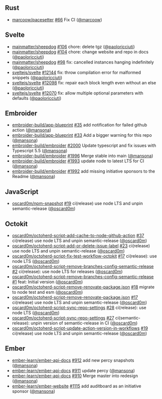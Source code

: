 ## Rust

- [marcoow/pacesetter] [#66](https://github.com/marcoow/pacesetter/pull/66) Fix
  CI ([@marcoow])

## Svelte

- [mainmatter/sheepdog] [#106](https://github.com/mainmatter/sheepdog/pull/106)
  chore: delete tgz ([@paoloricciuti])
- [mainmatter/sheepdog] [#104](https://github.com/mainmatter/sheepdog/pull/104)
  chore: change website and repo in docs ([@paoloricciuti])
- [mainmatter/sheepdog] [#98](https://github.com/mainmatter/sheepdog/pull/98)
  fix: cancelled instances hanging indefinitely ([@paoloricciuti])
- [sveltejs/svelte] [#12144](https://github.com/sveltejs/svelte/pull/12144) fix:
  throw compilation error for malformed snippets ([@paoloricciuti])
- [sveltejs/svelte] [#12098](https://github.com/sveltejs/svelte/pull/12098) fix:
  repair each block length even without an else ([@paoloricciuti])
- [sveltejs/svelte] [#12070](https://github.com/sveltejs/svelte/pull/12070) fix:
  allow multiple optional parameters with defaults ([@paoloricciuti])

## Embroider

- [embroider-build/app-blueprint]
  [#35](https://github.com/embroider-build/app-blueprint/pull/35) add
  notification for failed github action ([@mansona])
- [embroider-build/app-blueprint]
  [#33](https://github.com/embroider-build/app-blueprint/pull/33) Add a bigger
  warning for this repo ([@mansona])
- [embroider-build/embroider]
  [#2000](https://github.com/embroider-build/embroider/pull/2000) Update
  typescript and fix issues with Typescript 5.5 ([@mansona])
- [embroider-build/embroider]
  [#1996](https://github.com/embroider-build/embroider/pull/1996) Merge stable
  into main ([@mansona])
- [embroider-build/embroider]
  [#1993](https://github.com/embroider-build/embroider/pull/1993) update node to
  latest LTS for CI ([@mansona])
- [embroider-build/embroider]
  [#1992](https://github.com/embroider-build/embroider/pull/1992) add missing
  initiative sponsors to the Readme ([@mansona])

## JavaScript

- [oscard0m/npm-snapshot]
  [#19](https://github.com/oscard0m/npm-snapshot/pull/19) ci(release) use node
  LTS and unpin semantic-release ([@oscard0m])

## Octokit

- [oscard0m/octoherd-script-add-cache-to-node-github-action]
  [#37](https://github.com/oscard0m/octoherd-script-add-cache-to-node-github-action/pull/37)
  ci(release) use node LTS and unpin semantic-release ([@oscard0m])
- [oscard0m/octoherd-script-add-or-delete-issue-label]
  [#23](https://github.com/oscard0m/octoherd-script-add-or-delete-issue-label/pull/23)
  ci(release) use node LTS and unpin semantic-release ([@oscard0m])
- [oscard0m/octoherd-script-fix-test-workflow-octokit]
  [#17](https://github.com/oscard0m/octoherd-script-fix-test-workflow-octokit/pull/17)
  ci(release): use node LTS ([@oscard0m])
- [oscard0m/octoherd-script-remove-branches-config-semantic-release]
  [#2](https://github.com/oscard0m/octoherd-script-remove-branches-config-semantic-release/pull/2)
  ci(release): use node LTS for releases ([@oscard0m])
- [oscard0m/octoherd-script-remove-branches-config-semantic-release]
  [#1](https://github.com/oscard0m/octoherd-script-remove-branches-config-semantic-release/pull/1)
  feat: Initial version ([@oscard0m])
- [oscard0m/octoherd-script-remove-renovate-package.json]
  [#18](https://github.com/oscard0m/octoherd-script-remove-renovate-package.json/pull/18)
  migrate to node test and esm ([@oscard0m])
- [oscard0m/octoherd-script-remove-renovate-package.json]
  [#17](https://github.com/oscard0m/octoherd-script-remove-renovate-package.json/pull/17)
  ci(release) use node LTS and unpin semantic-release ([@oscard0m])
- [oscard0m/octoherd-script-sync-repo-settings]
  [#28](https://github.com/oscard0m/octoherd-script-sync-repo-settings/pull/28)
  ci(release): use node LTS ([@oscard0m])
- [oscard0m/octoherd-script-sync-repo-settings]
  [#27](https://github.com/oscard0m/octoherd-script-sync-repo-settings/pull/27)
  ci(semantic-release): unpin version of semantic-release in CI ([@oscard0m])
- [oscard0m/octoherd-script-update-action-version-in-workflows]
  [#19](https://github.com/oscard0m/octoherd-script-update-action-version-in-workflows/pull/19)
  ci(release) use node LTS and unpin semantic-release ([@oscard0m])

## Ember

- [ember-learn/ember-api-docs]
  [#912](https://github.com/ember-learn/ember-api-docs/pull/912) add new percy
  snapshots ([@mansona])
- [ember-learn/ember-api-docs]
  [#911](https://github.com/ember-learn/ember-api-docs/pull/911) update percy
  ([@mansona])
- [ember-learn/ember-api-docs]
  [#910](https://github.com/ember-learn/ember-api-docs/pull/910) Merge master
  into redesign ([@mansona])
- [ember-learn/ember-website]
  [#1115](https://github.com/ember-learn/ember-website/pull/1115) add auditboard
  as an initiative sponsor ([@mansona])

[@mansona]: https://github.com/mansona
[@marcoow]: https://github.com/marcoow
[@oscard0m]: https://github.com/oscard0m
[@paoloricciuti]: https://github.com/paoloricciuti
[ember-learn/ember-api-docs]: https://github.com/ember-learn/ember-api-docs
[ember-learn/ember-website]: https://github.com/ember-learn/ember-website
[embroider-build/app-blueprint]:
  https://github.com/embroider-build/app-blueprint
[embroider-build/embroider]: https://github.com/embroider-build/embroider
[mainmatter/sheepdog]: https://github.com/mainmatter/sheepdog
[marcoow/pacesetter]: https://github.com/marcoow/pacesetter
[oscard0m/npm-snapshot]: https://github.com/oscard0m/npm-snapshot
[oscard0m/octoherd-script-add-cache-to-node-github-action]:
  https://github.com/oscard0m/octoherd-script-add-cache-to-node-github-action
[oscard0m/octoherd-script-add-or-delete-issue-label]:
  https://github.com/oscard0m/octoherd-script-add-or-delete-issue-label
[oscard0m/octoherd-script-fix-test-workflow-octokit]:
  https://github.com/oscard0m/octoherd-script-fix-test-workflow-octokit
[oscard0m/octoherd-script-remove-branches-config-semantic-release]:
  https://github.com/oscard0m/octoherd-script-remove-branches-config-semantic-release
[oscard0m/octoherd-script-remove-renovate-package.json]:
  https://github.com/oscard0m/octoherd-script-remove-renovate-package.json
[oscard0m/octoherd-script-sync-repo-settings]:
  https://github.com/oscard0m/octoherd-script-sync-repo-settings
[oscard0m/octoherd-script-update-action-version-in-workflows]:
  https://github.com/oscard0m/octoherd-script-update-action-version-in-workflows
[sveltejs/svelte]: https://github.com/sveltejs/svelte
